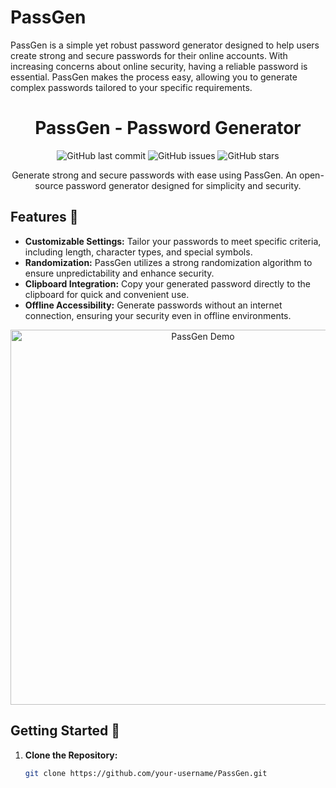 # PassGen
PassGen is a simple yet robust password generator designed to help users create strong and secure passwords for their online accounts. With increasing concerns about online security, having a reliable password is essential. PassGen makes the process easy, allowing you to generate complex passwords tailored to your specific requirements.

<!-- Project Title -->
<h1 align="center">PassGen - Password Generator</h1>

<!-- Badges -->
<p align="center">
  <img alt="GitHub last commit" src="https://img.shields.io/github/last-commit/your-username/PassGen?style=flat-square">
  <img alt="GitHub issues" src="https://img.shields.io/github/issues/your-username/PassGen?style=flat-square">
  <img alt="GitHub stars" src="https://img.shields.io/github/stars/your-username/PassGen?style=flat-square">
</p>

<!-- Project Description -->
<p align="center">
  Generate strong and secure passwords with ease using PassGen. An open-source password generator designed for simplicity and security.
</p>

<!-- Features -->
## Features 🚀

- **Customizable Settings:** Tailor your passwords to meet specific criteria, including length, character types, and special symbols.
- **Randomization:** PassGen utilizes a strong randomization algorithm to ensure unpredictability and enhance security.
- **Clipboard Integration:** Copy your generated password directly to the clipboard for quick and convenient use.
- **Offline Accessibility:** Generate passwords without an internet connection, ensuring your security even in offline environments.

<!-- Demo GIF/Video -->
<p align="center">
  <img src="passgen-demo.gif" alt="PassGen Demo" width="600">
</p>

<!-- Getting Started -->
## Getting Started 🚦

1. **Clone the Repository:**
   ```bash
   git clone https://github.com/your-username/PassGen.git
